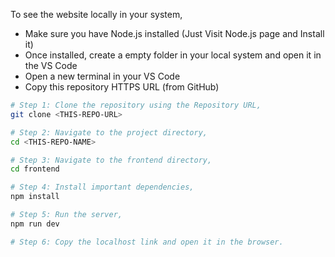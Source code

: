 To see the website locally in your system,  
- Make sure you have Node.js installed (Just Visit Node.js page and Install it)  
- Once installed, create a empty folder in your local system and open it in the VS Code  
- Open a new terminal in your VS Code
- Copy this repository HTTPS URL (from GitHub)
```sh
# Step 1: Clone the repository using the Repository URL,
git clone <THIS-REPO-URL>

# Step 2: Navigate to the project directory,
cd <THIS-REPO-NAME>

# Step 3: Navigate to the frontend directory,
cd frontend

# Step 4: Install important dependencies,
npm install

# Step 5: Run the server,
npm run dev

# Step 6: Copy the localhost link and open it in the browser.
```
